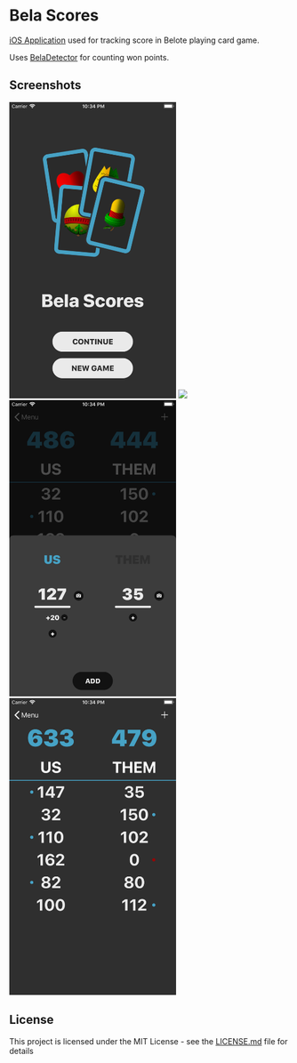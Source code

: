 # Bela Scores

[iOS Application](https://apps.apple.com/us/app/bela-scores/id1476583341?ls=1) used for tracking score in Belote playing card game.

Uses [BelaDetector](https://github.com/dCubelic/BelaDetector) for counting won points.

## Screenshots

<img src="images/MainMenu.png" width="300"> <img src="images/Detector.png" width="300">
<img src="images/AddScore.png" width="300"> <img src="images/Scores.png" width="300">


## License

This project is licensed under the MIT License - see the [LICENSE.md](LICENSE.md) file for details

